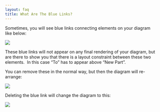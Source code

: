 ```yaml
---
layout: faq
title: What Are The Blue Links?
---
```


Sometimes, you will see blue links connecting elements on your diagram
like below:

  

![](blue1.png)

  

These blue links will not appear on any final rendering of your diagram,
but are there to show you that there is a layout constraint between
these two elements.  In this case “To” has to appear above “New Part”. 

  

You can remove these in the normal way, but then the diagram will
re-arrange:

  

![](blue2.png)

Deleting the blue link will change the diagram to this:

![](blue3.png)
